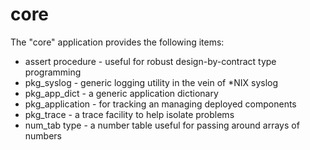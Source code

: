 # core
The "core" application provides the following items:
* assert procedure - useful for robust design-by-contract type programming
* pkg_syslog       - generic logging utility in the vein of *NIX syslog
* pkg_app_dict     - a generic application dictionary
* pkg_application  - for tracking an managing deployed components
* pkg_trace        - a trace facility to help isolate problems
* num_tab type     - a number table useful for passing around arrays of numbers

